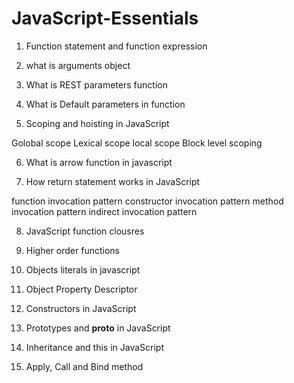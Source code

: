# JavaScript-Essentials

1. Function statement and function expression

2. what is arguments object

3. What is REST parameters function

4. What is Default parameters in function

5. Scoping and hoisting in JavaScript

Golobal scope
Lexical scope
local scope
Block level scoping

6. What is arrow function in javascript

7. How return statement works in JavaScript

function invocation pattern
constructor invocation pattern
method invocation pattern
indirect invocation pattern

8. JavaScript function clousres

9. Higher order functions

10. Objects literals in javascript

11. Object Property Descriptor

12. Constructors in JavaScript

13. Prototypes and __proto__ in JavaScript

14. Inheritance and this in JavaScript

15. Apply, Call and Bind method
